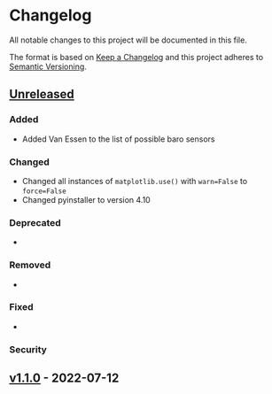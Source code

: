 # Changelog

All notable changes to this project will be documented in this file.

The format is based on [Keep a Changelog](http://keepachangelog.com/en/1.0.0/)
and this project adheres to [Semantic Versioning](http://semver.org/spec/v2.0.0.html).

## [Unreleased](https://code.usgs.gov/wavelab/wavelab/-/tree/dev)

### Added 

- Added Van Essen to the list of possible baro sensors

### Changed  

- Changed all instances of `matplotlib.use()` with `warn=False` to `force=False`
- Changed pyinstaller to version 4.10

### Deprecated 

-

### Removed 

- 

### Fixed  

- 

### Security  


## [v1.1.0](https://code.usgs.gov/wavelab/wavelab/-/tags/v1.1.0) - 2022-07-12
